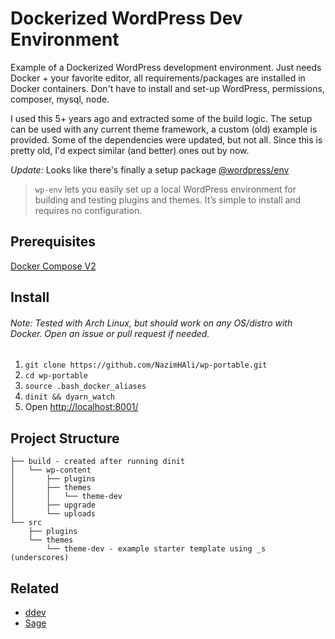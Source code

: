 # Dockerized WordPress Dev Environment

Example of a Dockerized WordPress development environment. Just needs Docker + your favorite editor, all requirements/packages are installed in Docker containers. Don't have to install and set-up WordPress, permissions, composer, mysql, node.

I used this 5+ years ago and extracted some of the build logic. The setup can be used with any current theme framework, a custom (old) example is provided. Some of the dependencies were updated, but not all. Since this is pretty old, I'd expect similar (and better) ones out by now.

*Update:* Looks like there's finally a setup package [@wordpress/env](https://developer.wordpress.org/block-editor/reference-guides/packages/packages-env/)
> `wp-env` lets you easily set up a local WordPress environment for building and testing plugins and themes. It’s simple to install and requires no configuration.

## Prerequisites
[Docker Compose V2](https://docs.docker.com/compose/cli-command/)

## Install
###### Note: Tested with Arch Linux, but should work on any OS/distro with Docker. Open an issue or pull request if needed.

1. ```git clone https://github.com/NazimHAli/wp-portable.git```
2. ```cd wp-portable```
3. ```source .bash_docker_aliases```
4. ```dinit && dyarn_watch```
5. Open <a href="http://localhost:8001/" target="_blank">http://localhost:8001/</a>

## Project Structure

```
├── build - created after running dinit
│   └── wp-content
│       ├── plugins
│       ├── themes
│       │   └── theme-dev
│       ├── upgrade
│       └── uploads
└── src
    ├── plugins
    └── themes
        └── theme-dev - example starter template using _s (underscores)
```

## Related
- [ddev](https://ddev.readthedocs.io/en/stable/)
- [Sage](https://github.com/roots/sage)
